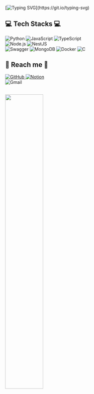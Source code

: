 [![Typing SVG](https://readme-typing-svg.herokuapp.com?font=d2coding&size=27&pause=1000&center=true&width=435&lines=My+name+is+yeongkyo!;I'm+backend+Developer+in+Korea!)](https://git.io/typing-svg)

## 💻 Tech Stacks 💻

<p>
<img alt="Python" src ="https://img.shields.io/badge/Python-3776AB.svg?&style=for-the-badge&logo=Python&logoColor=white">  
<img alt="JavaScript" src ="https://img.shields.io/badge/JavaScript-F7DF1E.svg?&style=for-the-badge&logo=JavaScript&logoColor=white"/> 
<img alt="TypeScript" src ="https://img.shields.io/badge/TypeScript-3178C6.svg?&style=for-the-badge&logo=TypeScript&logoColor=white"/> 
<br/>
<img alt="Node.js" src ="https://img.shields.io/badge/Node.js-339933.svg?&style=for-the-badge&logo=Node.js&logoColor=white"/> 
<img alt="NestJS" src ="https://img.shields.io/badge/NestJS-E0234E.svg?&style=for-the-badge&logo=NestJS&logoColor=white"/> 
<br/>
<img alt ="Swagger" src="https://img.shields.io/badge/-Swagger-%23Clojure?style=for-the-badge&logo=swagger&logoColor=white"/>
<img alt="MongoDB" src ="https://img.shields.io/badge/MongoDB-47A248.svg?&style=for-the-badge&logo=MongoDB&logoColor=white"/> 
<img alt="Docker" src ="https://img.shields.io/badge/Docker-2496ED.svg?&style=for-the-badge&logo=Docker&logoColor=white"/>
<img alt="C" src ="https://img.shields.io/badge/C-2496ED.svg?&style=for-the-badge&logo=C&logoColor=white"/>
</p>

  
## 💌 Reach me 💌

<p>
<a href = "https://github.com/yeongkyo1997"><img alt="GitHub" src ="https://img.shields.io/badge/GitHub-181717.svg?&style=for-the-badge&logo=GitHub&logoColor=white"/>
<a href = "https://velog.io/@yeongkyo1997"> <img alt="Notion" src ="https://img.shields.io/badge/Velog-%23000000.svg?style=for-the-badge&logo=Velog&logoColor=white"/></a>
<br/>
<img alt="Gmail" src 
="https://img.shields.io/badge/yeongkyo1997@gmail.com-EA4335.svg?&style=for-the-badge&logo=Gmail&logoColor=white"/>
</p>
<br/>
<a href="https://github.com/yeongkyo1997/github-readme-stats">
  <img src="https://github-readme-stats.vercel.app/api?username=yeongkyo1997&show_icons=true&theme=material-palenight&hide_border=true&bg_color=20232a&icon_color=E3E3E3A8&text_color=fff&title_color=918FE0" width=49.2% />
</a>
</div>
